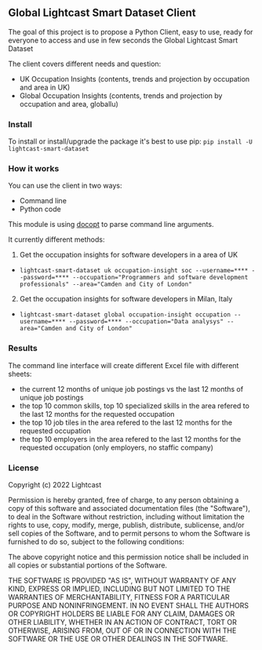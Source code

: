 ## Global Lightcast Smart Dataset Client

The goal of this project is to propose a Python Client, easy to use, ready for everyone to access and use in few seconds the Global Lightcast Smart Dataset

The client covers different needs and question:
- UK Occupation Insights (contents, trends and projection by occupation and area in UK)
- Global Occupation Insights (contents, trends and projection by occupation and area, globallu)


### Install

To install or install/upgrade the package it's best to use pip:
`pip install -U lightcast-smart-dataset`

### How it works

You can use the client in two ways:
- Command line
- Python code

This module is using [docopt](http://docopt.org/) to parse command line arguments.

It currently different methods:

1. Get the occupation insights for software developers in a area of UK
  * `lightcast-smart-dataset uk occupation-insight soc --username=**** --password=**** --occupation="Programmers and software development professionals" --area="Camden and City of London"`
2. Get the occupation insights for software developers in Milan, Italy
  * `lightcast-smart-dataset global occupation-insight occupation --username=**** --password=**** --occupation="Data analysys" --area="Camden and City of London"`

### Results

The command line interface will create different Excel file with different sheets:
- the current 12 months of unique job postings vs the last 12 months of unique job postings
- the top 10 common skills, top 10 specialized skills in the area refered to the last 12 months for the requested occupation
- the top 10 job tiles in the area refered to the last 12 months for the requested occupation
- the top 10 employers in the area refered to the last 12 months for the requested occupation (only employers, no staffic company)


### License

Copyright (c) 2022 Lightcast

Permission is hereby granted, free of charge, to any person obtaining a copy
of this software and associated documentation files (the "Software"), to deal
in the Software without restriction, including without limitation the rights
to use, copy, modify, merge, publish, distribute, sublicense, and/or sell
copies of the Software, and to permit persons to whom the Software is
furnished to do so, subject to the following conditions:

The above copyright notice and this permission notice shall be included in all
copies or substantial portions of the Software.

THE SOFTWARE IS PROVIDED "AS IS", WITHOUT WARRANTY OF ANY KIND, EXPRESS OR
IMPLIED, INCLUDING BUT NOT LIMITED TO THE WARRANTIES OF MERCHANTABILITY,
FITNESS FOR A PARTICULAR PURPOSE AND NONINFRINGEMENT. IN NO EVENT SHALL THE
AUTHORS OR COPYRIGHT HOLDERS BE LIABLE FOR ANY CLAIM, DAMAGES OR OTHER
LIABILITY, WHETHER IN AN ACTION OF CONTRACT, TORT OR OTHERWISE, ARISING FROM,
OUT OF OR IN CONNECTION WITH THE SOFTWARE OR THE USE OR OTHER DEALINGS IN THE
SOFTWARE.